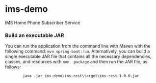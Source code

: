 # ims-demo
IMS Home Phone Subscriber Service


### Build an executable JAR

You can run the application from the command line with Maven with the following command: `mvn spring-boot:run`. Alternatively, you can build a single executable JAR file that contains all the necessary dependencies, classes, and resources with `mvn  package` and then run the JAR file, as follows:

```
        java -jar ims-demo\ims-rest\target\ims-rest-1.0.0.jar
```
